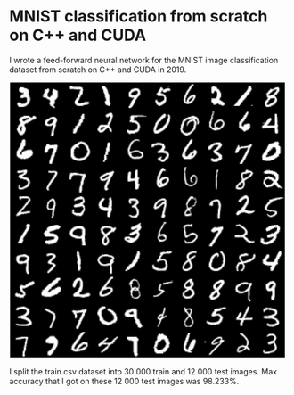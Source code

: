 # MNIST classification from scratch on C++ and CUDA

I wrote a feed-forward neural network for the MNIST image classification dataset from scratch on C++ and CUDA in 2019.

![](mnist.png)

I split the train.csv dataset into 30 000 train and 12 000 test images. Max accuracy that I got on these 12 000 test images was 98.233%.
